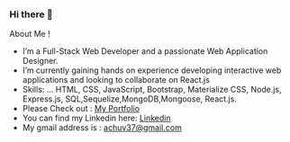 ### Hi there 👋

About Me !

- I’m a Full-Stack Web Developer and a passionate Web Application Designer.
- I’m currently gaining hands on experience developing interactive web applications and looking to collaborate on React.js
- Skills: ... HTML, CSS, JavaScript, Bootstrap, Materialize CSS, Node.js, Express.js, SQL,Sequelize,MongoDB,Mongoose, React.js.
- Please Check out : [My Portfolio](https://achuv37.github.io/react-portfolio-av/)
- You can find my Linkedin here:  [Linkedin](http://linkedin.com/in/aswathy-venugopalapillai-46339414a)
- My gmail address is : achuv37@gmail.com

